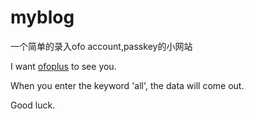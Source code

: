 # myblog
一个简单的录入ofo account,passkey的小网站

I want [ofoplus](http://zyl274939543.github.io/myblog/ofoplus2/index.html) to see you.

When you enter the keyword 'all', the data will come out.

Good luck.
